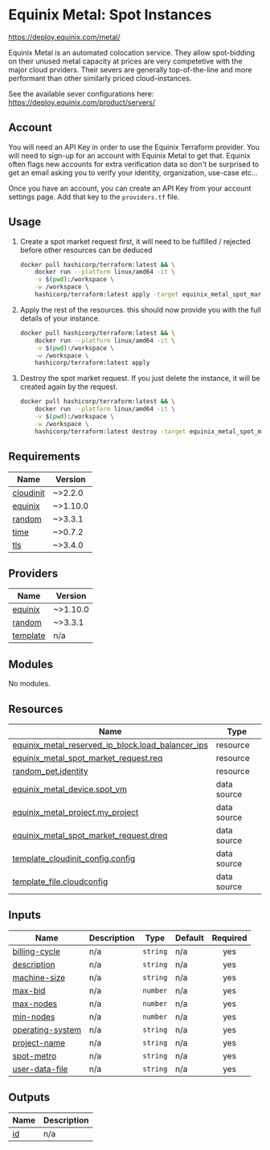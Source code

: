 # Equinix Metal: Spot Instances

https://deploy.equinix.com/metal/

Equinix Metal is an automated colocation service. They allow spot-bidding on their unused metal capacity at prices are very competetive with the major cloud prviders. Their severs are generally top-of-the-line and more performant than other similarly priced cloud-instances. 

See the available sever configurations here: https://deploy.equinix.com/product/servers/

## Account

You will need an API Key in order to use the Equinix Terraform provider. You will need to sign-up for an account with Equinix Metal to get that.
Equinix often flags new accounts for extra verification data so don't be surprised to get an email asking you to verify your identity, organization, use-case etc...

Once you have an account, you can create an API Key from your account settings page. Add that key to the `providers.tf` file.

## Usage

1. Create a spot market request first, it will need to be fulfilled / rejected before other resources can be deduced

    ```bash
    docker pull hashicorp/terraform:latest && \
        docker run --platform linux/amd64 -it \
        -v $(pwd):/workspace \
        -w /workspace \
        hashicorp/terraform:latest apply -target equinix_metal_spot_market_request.req
    ```

2. Apply the rest of the resources. this should now provide you with the full details of your instance.

    ```bash
    docker pull hashicorp/terraform:latest && \
        docker run --platform linux/amd64 -it \
        -v $(pwd):/workspace \
        -w /workspace \
        hashicorp/terraform:latest apply
    ```

3. Destroy the spot market request. If you just delete the instance, it will be created again by the request.

    ```bash
    docker pull hashicorp/terraform:latest && \
        docker run --platform linux/amd64 -it \
        -v $(pwd):/workspace \
        -w /workspace \
        hashicorp/terraform:latest destroy -target equinix_metal_spot_market_request.req
    ```


<!-- BEGIN_TF_DOCS -->
## Requirements

| Name | Version |
|------|---------|
| <a name="requirement_cloudinit"></a> [cloudinit](#requirement\_cloudinit) | ~>2.2.0 |
| <a name="requirement_equinix"></a> [equinix](#requirement\_equinix) | ~>1.10.0 |
| <a name="requirement_random"></a> [random](#requirement\_random) | ~>3.3.1 |
| <a name="requirement_time"></a> [time](#requirement\_time) | ~>0.7.2 |
| <a name="requirement_tls"></a> [tls](#requirement\_tls) | ~>3.4.0 |

## Providers

| Name | Version |
|------|---------|
| <a name="provider_equinix"></a> [equinix](#provider\_equinix) | ~>1.10.0 |
| <a name="provider_random"></a> [random](#provider\_random) | ~>3.3.1 |
| <a name="provider_template"></a> [template](#provider\_template) | n/a |

## Modules

No modules.

## Resources

| Name | Type |
|------|------|
| [equinix_metal_reserved_ip_block.load_balancer_ips](https://registry.terraform.io/providers/equinix/equinix/latest/docs/resources/metal_reserved_ip_block) | resource |
| [equinix_metal_spot_market_request.req](https://registry.terraform.io/providers/equinix/equinix/latest/docs/resources/metal_spot_market_request) | resource |
| [random_pet.identity](https://registry.terraform.io/providers/hashicorp/random/latest/docs/resources/pet) | resource |
| [equinix_metal_device.spot_vm](https://registry.terraform.io/providers/equinix/equinix/latest/docs/data-sources/metal_device) | data source |
| [equinix_metal_project.my_project](https://registry.terraform.io/providers/equinix/equinix/latest/docs/data-sources/metal_project) | data source |
| [equinix_metal_spot_market_request.dreq](https://registry.terraform.io/providers/equinix/equinix/latest/docs/data-sources/metal_spot_market_request) | data source |
| [template_cloudinit_config.config](https://registry.terraform.io/providers/hashicorp/template/latest/docs/data-sources/cloudinit_config) | data source |
| [template_file.cloudconfig](https://registry.terraform.io/providers/hashicorp/template/latest/docs/data-sources/file) | data source |

## Inputs

| Name | Description | Type | Default | Required |
|------|-------------|------|---------|:--------:|
| <a name="input_billing-cycle"></a> [billing-cycle](#input\_billing-cycle) | n/a | `string` | n/a | yes |
| <a name="input_description"></a> [description](#input\_description) | n/a | `string` | n/a | yes |
| <a name="input_machine-size"></a> [machine-size](#input\_machine-size) | n/a | `string` | n/a | yes |
| <a name="input_max-bid"></a> [max-bid](#input\_max-bid) | n/a | `number` | n/a | yes |
| <a name="input_max-nodes"></a> [max-nodes](#input\_max-nodes) | n/a | `number` | n/a | yes |
| <a name="input_min-nodes"></a> [min-nodes](#input\_min-nodes) | n/a | `number` | n/a | yes |
| <a name="input_operating-system"></a> [operating-system](#input\_operating-system) | n/a | `string` | n/a | yes |
| <a name="input_project-name"></a> [project-name](#input\_project-name) | n/a | `string` | n/a | yes |
| <a name="input_spot-metro"></a> [spot-metro](#input\_spot-metro) | n/a | `string` | n/a | yes |
| <a name="input_user-data-file"></a> [user-data-file](#input\_user-data-file) | n/a | `string` | n/a | yes |

## Outputs

| Name | Description |
|------|-------------|
| <a name="output_id"></a> [id](#output\_id) | n/a |
<!-- END_TF_DOCS -->